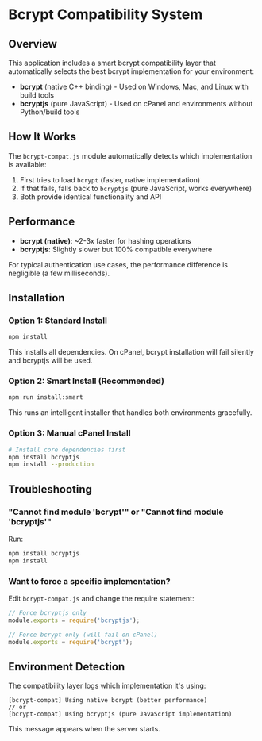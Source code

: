 # Bcrypt Compatibility System

## Overview

This application includes a smart bcrypt compatibility layer that automatically selects the best bcrypt implementation for your environment:

- **bcrypt** (native C++ binding) - Used on Windows, Mac, and Linux with build tools
- **bcryptjs** (pure JavaScript) - Used on cPanel and environments without Python/build tools

## How It Works

The `bcrypt-compat.js` module automatically detects which implementation is available:

1. First tries to load `bcrypt` (faster, native implementation)
2. If that fails, falls back to `bcryptjs` (pure JavaScript, works everywhere)
3. Both provide identical functionality and API

## Performance

- **bcrypt (native)**: ~2-3x faster for hashing operations
- **bcryptjs**: Slightly slower but 100% compatible everywhere

For typical authentication use cases, the performance difference is negligible (a few milliseconds).

## Installation

### Option 1: Standard Install
```bash
npm install
```
This installs all dependencies. On cPanel, bcrypt installation will fail silently and bcryptjs will be used.

### Option 2: Smart Install (Recommended)
```bash
npm run install:smart
```
This runs an intelligent installer that handles both environments gracefully.

### Option 3: Manual cPanel Install
```bash
# Install core dependencies first
npm install bcryptjs
npm install --production
```

## Troubleshooting

### "Cannot find module 'bcrypt'" or "Cannot find module 'bcryptjs'"

Run:
```bash
npm install bcryptjs
npm install
```

### Want to force a specific implementation?

Edit `bcrypt-compat.js` and change the require statement:
```javascript
// Force bcryptjs only
module.exports = require('bcryptjs');

// Force bcrypt only (will fail on cPanel)
module.exports = require('bcrypt');
```

## Environment Detection

The compatibility layer logs which implementation it's using:
```
[bcrypt-compat] Using native bcrypt (better performance)
// or
[bcrypt-compat] Using bcryptjs (pure JavaScript implementation)
```

This message appears when the server starts. 